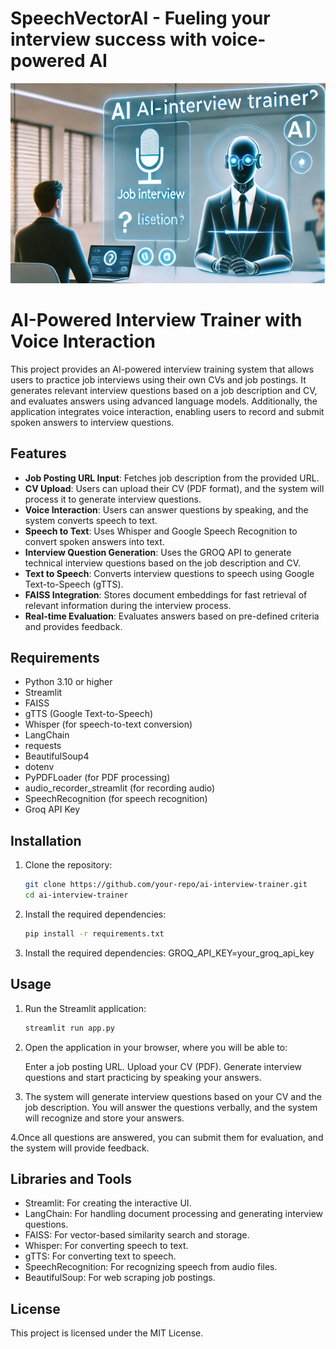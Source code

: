 # SpeechVectorAI - Fueling your interview success with voice-powered AI
![alt text](image.png)

# AI-Powered Interview Trainer with Voice Interaction

This project provides an AI-powered interview training system that allows users to practice job interviews using their own CVs and job postings. It generates relevant interview questions based on a job description and CV, and evaluates answers using advanced language models. Additionally, the application integrates voice interaction, enabling users to record and submit spoken answers to interview questions.

## Features
- **Job Posting URL Input**: Fetches job description from the provided URL.
- **CV Upload**: Users can upload their CV (PDF format), and the system will process it to generate interview questions.
- **Voice Interaction**: Users can answer questions by speaking, and the system converts speech to text.
- **Speech to Text**: Uses Whisper and Google Speech Recognition to convert spoken answers into text.
- **Interview Question Generation**: Uses the GROQ API to generate technical interview questions based on the job description and CV.
- **Text to Speech**: Converts interview questions to speech using Google Text-to-Speech (gTTS).
- **FAISS Integration**: Stores document embeddings for fast retrieval of relevant information during the interview process.
- **Real-time Evaluation**: Evaluates answers based on pre-defined criteria and provides feedback.

## Requirements
- Python 3.10 or higher
- Streamlit
- FAISS
- gTTS (Google Text-to-Speech)
- Whisper (for speech-to-text conversion)
- LangChain
- requests
- BeautifulSoup4
- dotenv
- PyPDFLoader (for PDF processing)
- audio_recorder_streamlit (for recording audio)
- SpeechRecognition (for speech recognition)
- Groq API Key

## Installation

1. Clone the repository:
   ```bash
   git clone https://github.com/your-repo/ai-interview-trainer.git
   cd ai-interview-trainer

2. Install the required dependencies:
   ```bash
   pip install -r requirements.txt

3. Install the required dependencies:
    GROQ_API_KEY=your_groq_api_key

## Usage
1. Run the Streamlit application:
    ```bash
   streamlit run app.py

2. Open the application in your browser, where you will be able to:

    Enter a job posting URL.
    Upload your CV (PDF).
    Generate interview questions and start practicing by speaking your answers.

3. The system will generate interview questions based on your CV and the job description. You will answer the questions verbally, and the system will recognize and store   your answers.

4.Once all questions are answered, you can submit them for evaluation, and the system will provide feedback.


## Libraries and Tools
- Streamlit: For creating the interactive UI.
- LangChain: For handling document processing and generating interview questions.
- FAISS: For vector-based similarity search and storage.
- Whisper: For converting speech to text.
- gTTS: For converting text to speech.
- SpeechRecognition: For recognizing speech from audio files.
- BeautifulSoup: For web scraping job postings.

## License
This project is licensed under the MIT License.